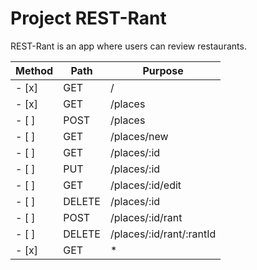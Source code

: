 # Project REST-Rant

REST-Rant is an app where users can review restaurants.


| Method | Path | Purpose |
| --- | --- | --- |
- [x] | GET | / | Home page |
- [x] | GET | /places | Places index page |
- [ ] | POST | /places | Create new places |
- [ ] | GET |  /places/new | Form page for creating a new place |
- [ ] | GET | /places/:id | Details about a particular place |
- [ ] | PUT | /places/:id | Update a particular place |
- [ ] | GET |  /places/:id/edit | Form page for editing an existing place |
- [ ] | DELETE | /places/:id | Delete a particular place |
- [ ] | POST | /places/:id/rant | Create a rant (comment) about a particular place |
- [ ] | DELETE | /places/:id/rant/:rantId | Delete a rant (comment) about a particular place |
- [x] | GET | * | 404 page (matches any route not defined above)|